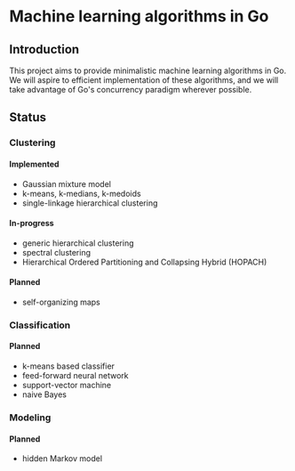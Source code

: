# Machine learning algorithms in Go

## Introduction

This project aims to provide minimalistic machine learning algorithms in Go. We will aspire to efficient implementation of these algorithms, and we will take advantage of Go's concurrency paradigm wherever possible.

## Status

### Clustering

#### Implemented

- Gaussian mixture model
- k-means, k-medians, k-medoids
- single-linkage hierarchical clustering

#### In-progress

- generic hierarchical clustering
- spectral clustering
- Hierarchical Ordered Partitioning and Collapsing Hybrid (HOPACH)

#### Planned

- self-organizing maps

### Classification

#### Planned

- k-means based classifier
- feed-forward neural network
- support-vector machine
- naive Bayes

### Modeling

#### Planned

- hidden Markov model

